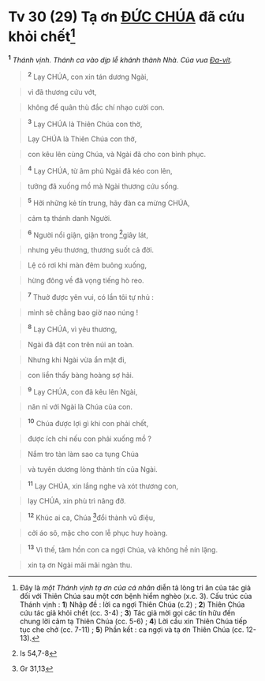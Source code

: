 # Tv 30 (29) Tạ ơn [ĐỨC CHÚA]() đã cứu khỏi chết[^1-345f7c96-bf21-40b8-9442-ff90d96e02c3]
<sup><b>1</b></sup> *Thánh vịnh. Thánh ca vào dịp lễ khánh thành Nhà. Của vua [Đa-vít]().*


> <sup><b>2</b></sup> Lạy CHÚA, con xin tán dương Ngài,
>


> vì đã thương cứu vớt,
>


> không để quân thù đắc chí nhạo cười con.
>


> <sup><b>3</b></sup> Lạy CHÚA là Thiên Chúa con thờ,
> 
> Lạy CHÚA là Thiên Chúa con thờ,
>


> con kêu lên cùng Chúa, và Ngài đã cho con bình phục.
>


> <sup><b>4</b></sup> Lạy CHÚA, từ âm phủ Ngài đã kéo con lên,
>


> tưởng đã xuống mồ mà Ngài thương cứu sống.
>


> <sup><b>5</b></sup> Hỡi những kẻ tín trung, hãy đàn ca mừng CHÚA,
>


> cảm tạ thánh danh Người.
>


> <sup><b>6</b></sup> Người nổi giận, giận trong [^1@-345f7c96-bf21-40b8-9442-ff90d96e02c3]giây lát,
>


> nhưng yêu thương, thương suốt cả đời.
>


> Lệ có rơi khi màn đêm buông xuống,
>


> hừng đông về đã vọng tiếng hò reo.
>


> <sup><b>7</b></sup> Thuở được yên vui, có lần tôi tự nhủ :
>


> mình sẽ chẳng bao giờ nao núng !
>


> <sup><b>8</b></sup> Lạy CHÚA, vì yêu thương,
>


> Ngài đã đặt con trên núi an toàn.
>


> Nhưng khi Ngài vừa ẩn mặt đi,
>


> con liền thấy bàng hoàng sợ hãi.
>


> <sup><b>9</b></sup> Lạy CHÚA, con đã kêu lên Ngài,
>


> năn nỉ với Ngài là Chúa của con.
>


> <sup><b>10</b></sup> Chúa được lợi gì khi con phải chết,
>


> được ích chi nếu con phải xuống mồ ?
>


> Nắm tro tàn làm sao ca tụng Chúa
>


> và tuyên dương lòng thành tín của Ngài.
>


> <sup><b>11</b></sup> Lạy CHÚA, xin lắng nghe và xót thương con,
>


> lạy CHÚA, xin phù trì nâng đỡ.
>


> <sup><b>12</b></sup> Khúc ai ca, Chúa [^2@-345f7c96-bf21-40b8-9442-ff90d96e02c3]đổi thành vũ điệu,
>


> cởi áo sô, mặc cho con lễ phục huy hoàng.
>


> <sup><b>13</b></sup> Vì thế, tâm hồn con ca ngợi Chúa, và không hề nín lặng.
>


> xin tạ ơn Ngài mãi mãi ngàn thu.
>

[^1-345f7c96-bf21-40b8-9442-ff90d96e02c3]: Đây là *một Thánh vịnh tạ ơn của cá nhân* diễn tả lòng tri ân của tác giả đối với Thiên Chúa sau một cơn bệnh hiểm nghèo (x.c. 3). Cấu trúc của Thánh vịnh : **1**) Nhập đề : lời ca ngợi Thiên Chúa (c.2) ; **2**) Thiên Chúa cứu tác giả khỏi chết (cc. 3-4) ; **3**) Tác giả mời gọi các tín hữu đến chung lời cảm tạ Thiên Chúa (cc. 5-6) ; **4**) Lời cầu xin Thiên Chúa tiếp tục che chở (cc. 7-11) ; **5**) Phần kết : ca ngợi và tạ ơn Thiên Chúa (cc. 12-13).
[^1@-345f7c96-bf21-40b8-9442-ff90d96e02c3]: Is 54,7-8
[^2@-345f7c96-bf21-40b8-9442-ff90d96e02c3]: Gr 31,13